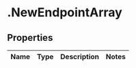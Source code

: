 # .NewEndpointArray

## Properties
Name | Type | Description | Notes
------------ | ------------- | ------------- | -------------


